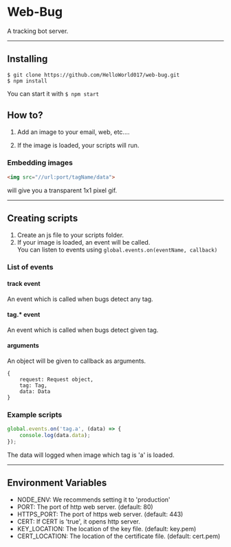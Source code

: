 # Web-Bug
A tracking bot server.

----

## Installing
```
$ git clone https://github.com/HelloWorld017/web-bug.git
$ npm install
```

You can start it with `$ npm start`

## How to?
1. Add an image to your email, web, etc....  

2. If the image is loaded, your scripts will run.  

### Embedding images

```html
<img src="//url:port/tagName/data">
```
will give you a transparent 1x1 pixel gif.

----

## Creating scripts
1. Create an js file to your scripts folder.  
2. If your image is loaded, an event will be called.  
	You can listen to events using `global.events.on(eventName, callback)`

### List of events

#### track event
An event which is called when bugs detect any tag.

#### tag.* event
An event which is called when bugs detect given tag.

#### arguments
An object will be given to callback as arguments.
```
{
	request: Request object,
	tag: Tag,
	data: Data
}
```

### Example scripts
```js
global.events.on('tag.a', (data) => {
	console.log(data.data);
});
```
The data will logged when image which tag is 'a' is loaded.

----

## Environment Variables
* NODE_ENV: We recommends setting it to 'production'  
* PORT: The port of http web server. (default: 80)  
* HTTPS_PORT: The port of https web server. (default: 443)  
* CERT: If CERT is 'true', it opens http server.  
* KEY_LOCATION: The location of the key file. (default: key.pem)  
* CERT_LOCATION: The location of the certificate file. (default: cert.pem)  

